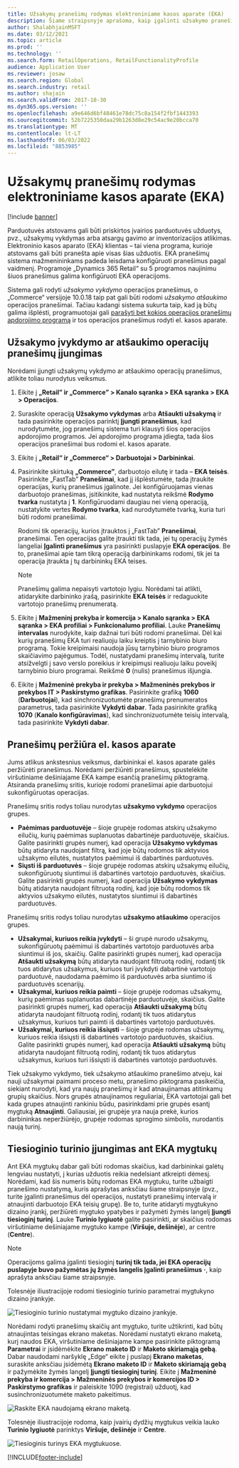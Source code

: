 ```yaml
---
title: Užsakymų pranešimų rodymas elektroniniame kasos aparate (EKA)
description: Šiame straipsnyje aprašoma, kaip įgalinti užsakymo pranešimus point of sale ir pranešimų sistemoje.
author: ShalabhjainMSFT
ms.date: 03/12/2021
ms.topic: article
ms.prod: ''
ms.technology: ''
ms.search.form: RetailOperations, RetailFunctionalityProfile
audience: Application User
ms.reviewer: josaw
ms.search.region: Global
ms.search.industry: retail
ms.author: shajain
ms.search.validFrom: 2017-10-30
ms.dyn365.ops.version: ''
ms.openlocfilehash: a9e646d6bf48461e78dc75c8a154f2fbf1443393
ms.sourcegitcommit: 52b7225350daa29b1263d8e29c54ac9e20bcca70
ms.translationtype: MT
ms.contentlocale: lt-LT
ms.lasthandoff: 06/03/2022
ms.locfileid: "8853985"
---
```

# <a name="show-order-notifications-in-the-point-of-sale-pos"></a>Užsakymų pranešimų rodymas elektroniniame kasos aparate (EKA)

[!include [banner](includes/banner.md)]

Parduotuvės atstovams gali būti priskirtos įvairios parduotuvės užduotys, pvz., užsakymų vykdymas arba atsargų gavimo ar inventorizacijos atlikimas. Elektroninio kasos aparato (EKA) klientas – tai viena programa, kurioje atstovams gali būti pranešta apie visas šias užduotis. EKA pranešimų sistema mažmenininkams padeda leisdama konfigūruoti pranešimus pagal vaidmenį. Programoje „Dynamics 365 Retail“ su 5 programos naujinimu šiuos pranešimus galima konfigūruoti EKA operacijoms.

Sistema gali rodyti *užsakymo vykdymo* operacijos pranešimus, o „Commerce“ versijoje 10.0.18 taip pat gali būti rodomi *užsakymo atšaukimo* operacijos pranešimai. Tačiau kadangi sistema sukurta taip, kad ją būtų galima išplėsti, programuotojai gali [parašyti bet kokios operacijos pranešimų apdorojimo programą](dev-itpro/extend-pos-notification.md) ir tos operacijos pranešimus rodyti el. kasos aparate.

## <a name="enable-notifications-for-order-fulfillment-or-recall-order-operations"></a>Užsakymo įvykdymo ar atšaukimo operacijų pranešimų įjungimas

Norėdami įjungti užsakymų vykdymo ar atšaukimo operacijų pranešimus, atlikite toliau nurodytus veiksmus.

1. Eikite į **„Retail” ir „Commerce” \> Kanalo sąranka \> EKA sąranka \> EKA \> Operacijos**.
1. Suraskite operaciją **Užsakymo vykdymas** arba **Atšaukti užsakymą** ir tada pasirinkite operacijos parinktį **Įjungti pranešimus**, kad nurodytumėte, jog pranešimų sistema turi klausyti šios operacijos apdorojimo programos. Jei apdorojimo programa įdiegta, tada šios operacijos pranešimai bus rodomi el. kasos aparate.
1. Eikite į **„Retail“ ir „Commerce“ \> Darbuotojai \> Darbininkai**.
1. Pasirinkite skirtuką **„Commerce”**, darbuotojo eilutę ir tada – **EKA teisės**. Pasirinkite „FastTab” **Pranešimai**, kad jį išplėstumėte, tada įtraukite operacijas, kurių pranešimus įgalinote. Jei konfigūruojamas vienas darbuotojo pranešimas, įsitikinkite, kad nustatyta reikšmė **Rodymo tvarka** nustatyta į **1**. Konfigūruodami daugiau nei vieną operaciją, nustatykite vertes **Rodymo tvarka**, kad nurodytumėte tvarką, kuria turi būti rodomi pranešimai. 

      Rodomi tik operacijų, kurios įtrauktos į „FastTab” **Pranešimai**, pranešimai. Ten operacijas galite įtraukti tik tada, jei tų operacijų žymės langeliai **Įgalinti pranešimus** yra pasirinkti puslapyje **EKA operacijos**. Be to, pranešimai apie tam tikrą operaciją darbininkams rodomi, tik jei ta operacija įtraukta į tų darbininkų EKA teises.

    > [!NOTE]
    > Pranešimų galima nepaisyti vartotojo lygiu. Norėdami tai atlikti, atidarykite darbininko įrašą, pasirinkite **EKA teisės** ir redaguokite vartotojo pranešimų prenumeratą.

1. Eikite į **Mažmeninį prekyba ir komercija \> Kanalo sąranka \> EKA sąranka \> EKA profiliai \> Funkcionalumo profiliai**. Lauke **Pranešimų intervalas** nurodykite, kaip dažnai turi būti rodomi pranešimai. Dėl kai kurių pranešimų EKA turi realiuoju laiku kreiptis į tarnybinio biuro programą. Tokie kreipimaisi naudoja jūsų tarnybinio biuro programos skaičiavimo pajėgumus. Todėl, nustatydami pranešimų intervalą, turite atsižvelgti į savo verslo poreikius ir kreipimųsi realiuoju laiku poveikį tarnybinio biuro programai. Reikšmė **0** (nulis) pranešimus išjungia.
1. Eikite į **Mažmeninė prekyba ir prekyba \> Mažmeninės prekybos ir prekybos IT \> Paskirstymo grafikas**. Pasirinkite grafiką **1060** (**Darbuotojai**), kad sinchronizuotumėte pranešimų prenumeratos parametrus, tada pasirinkite **Vykdyti dabar**. Tada pasirinkite grafiką **1070** (**Kanalo konfigūravimas**), kad sinchronizuotumėte teisių intervalą, tada pasirinkite **Vykdyti dabar**.

## <a name="view-notifications-in-the-pos"></a>Pranešimų peržiūra el. kasos aparate

Jums atlikus ankstesnius veiksmus, darbininkai el. kasos aparate galės peržiūrėti pranešimus. Norėdami peržiūrėti pranešimus, spustelėkite viršutiniame dešiniajame EKA kampe esančią pranešimų piktogramą. Atsiranda pranešimų sritis, kurioje rodomi pranešimai apie darbuotojui sukonfigūruotas operacijas. 

Pranešimų sritis rodys toliau nurodytas **užsakymo vykdymo** operacijos grupes.

- **Paėmimas parduotuvėje** – šioje grupėje rodomas atskirų užsakymo eilučių, kurių paėmimas suplanuotas dabartinėje parduotuvėje, skaičius. Galite pasirinkti grupės numerį, kad operacija **Užsakymo vykdymas** būtų atidaryta naudojant filtrą, kad joje būtų rodomos tik aktyvios užsakymo eilutės, nustatytos paėmimui iš dabartinės parduotuvės.
- **Siųsti iš parduotuvės** – šioje grupėje rodomas atskirų užsakymų eilučių, sukonfigūruotų siuntimui iš dabartinės vartotojo parduotuvės, skaičius. Galite pasirinkti grupės numerį, kad operacija **Užsakymo vykdymas** būtų atidaryta naudojant filtruotą rodinį, kad joje būtų rodomos tik aktyvios užsakymo eilutės, nustatytos siuntimui iš dabartinės parduotuvės.

Pranešimų sritis rodys toliau nurodytas **užsakymo atšaukimo** operacijos grupes.

- **Užsakymai, kuriuos reikia įvykdyti** – ši grupė nurodo užsakymų, sukonfigūruotų paėmimui iš dabartinės vartotojo parduotuvės arba siuntimui iš jos, skaičių. Galite pasirinkti grupės numerį, kad operacija **Atšaukti užsakymą** būtų atidaryta naudojant filtruotą rodinį, rodantį tik tuos atidarytus užsakymus, kuriuos turi įvykdyti dabartinė vartotojo parduotuvė, naudodama paėmimo iš parduotuvės arba siuntimo iš parduotuvės scenarijų.
- **Užsakymai, kuriuos reikia paimti** – šioje grupėje rodomas užsakymų, kurių paėmimas suplanuotas dabartinėje parduotuvėje, skaičius. Galite pasirinkti grupės numerį, kad operacija **Atšaukti užsakymą** būtų atidaryta naudojant filtruotą rodinį, rodantį tik tuos atidarytus užsakymus, kuriuos turi paimti iš dabartinės vartotojo parduotuvės.
- **Užsakymai, kuriuos reikia išsiųsti** – šioje grupėje rodomas užsakymų, kuriuos reikia išsiųsti iš dabartinės vartotojo parduotuvės, skaičius. Galite pasirinkti grupės numerį, kad operacija **Atšaukti užsakymą** būtų atidaryta naudojant filtruotą rodinį, rodantį tik tuos atidarytus užsakymus, kuriuos turi išsiųsti iš dabartinės vartotojo parduotuvės.

Tiek užsakymo vykdymo, tiek užsakymo atšaukimo pranešimo atveju, kai nauji užsakymai paimami proceso metu, pranešimo piktograma pasikeičia, siekiant nurodyti, kad yra naujų pranešimų ir kad atnaujinamas atitinkamų grupių skaičius. Nors grupės atnaujinamos reguliariai, EKA vartotojai gali bet kada grupes atnaujinti rankiniu būdu, pasirinkdami prie grupės esantį mygtuką **Atnaujinti**. Galiausiai, jei grupėje yra nauja prekė, kurios darbininkas neperžiūrėjo, grupėje rodomas sprogimo simbolis, nurodantis naują turinį.

## <a name="enable-live-content-on-pos-buttons"></a>Tiesioginio turinio įjungimas ant EKA mygtukų

Ant EKA mygtukų dabar gali būti rodomas skaičius, kad darbininkai galėtų lengviau nustatyti, į kurias užduotis reikia nedelsiant atkreipti dėmesį. Norėdami, kad šis numeris būtų rodomas EKA mygtuku, turite užbaigti pranešimo nustatymą, kuris aprašytas anksčiau šiame straipsnyje (pvz., turite įgalinti pranešimus dėl operacijos, nustatyti pranešimų intervalą ir atnaujinti darbuotojo EKA teisių grupę). Be to, turite atidaryti mygtukyno dizaino įrankį, peržiūrėti mygtuko ypatybes ir pažymėti žymės langelį **Įjungti tiesioginį turinį**. Lauke **Turinio lygiuotė** galite pasirinkti, ar skaičius rodomas viršutiniame dešiniajame mygtuko kampe (**Viršuje, dešinėje**), ar centre (**Centre**).

> [!NOTE]
> Operacijoms galima įgalinti tiesioginį **turinį tik tada, jei EKA operacijų puslapyje buvo pažymėtas jų žymės langelis Įgalinti pranešimus** **·**, kaip aprašyta anksčiau šiame straipsnyje.

Tolesnėje iliustracijoje rodomi tiesioginio turinio parametrai mygtukyno dizaino įrankyje.

![Tiesioginio turinio nustatymai mygtuko dizaino įrankyje.](./media/ButtonGridDesigner.png "Tiesioginio turinio nustatymai mygtuko dizaino įrankyje")

Norėdami rodyti pranešimų skaičių ant mygtuko, turite užtikrinti, kad būtų atnaujintas teisingas ekrano maketas. Norėdami nustatyti ekrano maketą, kurį naudos EKA, viršutiniame dešiniajame kampe pasirinkite piktogramą **Parametrai** ir įsidėmėkite **Ekrano maketo ID** ir **Maketo skiriamąją gebą**. Dabar naudodami naršyklę „Edge“ eikite į puslapį **Ekrano maketas**, suraskite anksčiau įsidėmėtą **Ekrano maketo ID** ir **Maketo skiriamąją gebą** ir pažymėkite žymės langelį **Įjungti tiesioginį turinį**. Eikite į **Mažmeninė prekyba ir komercija \> Mažmeninės prekybos ir komercijos ID \> Paskirstymo grafikas** ir paleiskite 1090 (registrai) užduotį, kad susinchronizuotumėte maketo pakeitimus.

![Raskite EKA naudojamą ekrano maketą.](./media/Choose_screen_layout.png "Raskite ekrano maketą")

Tolesnėje iliustracijoje rodoma, kaip įvairių dydžių mygtukus veikia lauko **Turinio lygiuotė** parinktys **Viršuje, dešinėje** ir **Centre**.

![Tiesioginis turinys EKA mygtukuose.](./media/ButtonsWithLiveContent.png "Tiesioginis turinys EKA mygtukuose")

[!INCLUDE[footer-include](../includes/footer-banner.md)]
